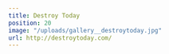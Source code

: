 ```yaml
---
title: Destroy Today
position: 20
image: "/uploads/gallery__destroytoday.jpg"
url: http://destroytoday.com/
---
```


